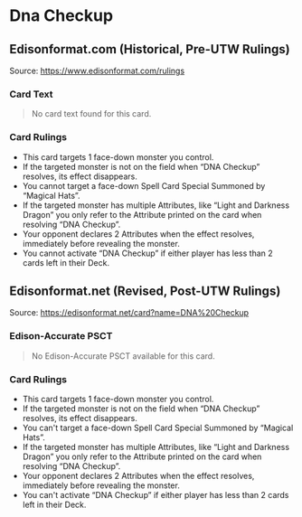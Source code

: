 # Dna Checkup

## Edisonformat.com (Historical, Pre-UTW Rulings)

Source: https://www.edisonformat.com/rulings

### Card Text

> No card text found for this card.

### Card Rulings

*   This card targets 1 face-down monster you control.
*   If the targeted monster is not on the field when “DNA Checkup” resolves, its effect disappears.
*   You cannot target a face-down Spell Card Special Summoned by “Magical Hats”.
*   If the targeted monster has multiple Attributes, like “Light and Darkness Dragon” you only refer to the Attribute printed on the card when resolving “DNA Checkup”.
*   Your opponent declares 2 Attributes when the effect resolves, immediately before revealing the monster.
*   You cannot activate “DNA Checkup” if either player has less than 2 cards left in their Deck.

## Edisonformat.net (Revised, Post-UTW Rulings)

Source: https://edisonformat.net/card?name=DNA%20Checkup

### Edison-Accurate PSCT

> No Edison-Accurate PSCT available for this card.

### Card Rulings

*   This card targets 1 face-down monster you control.
*   If the targeted monster is not on the field when “DNA Checkup” resolves, its effect disappears.
*   You can't target a face-down Spell Card Special Summoned by “Magical Hats”.
*   If the targeted monster has multiple Attributes, like “Light and Darkness Dragon” you only refer to the Attribute printed on the card when resolving “DNA Checkup”.
*   Your opponent declares 2 Attributes when the effect resolves, immediately before revealing the monster.
*   You can't activate “DNA Checkup” if either player has less than 2 cards left in their Deck.
            